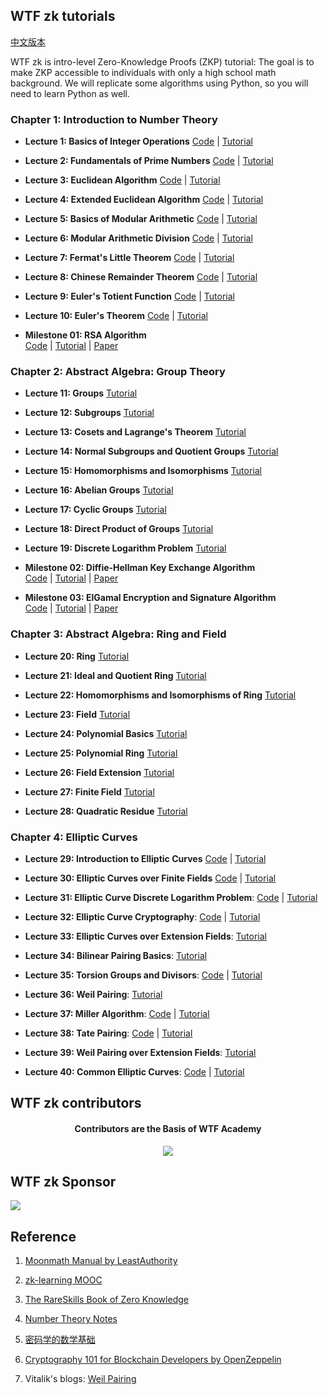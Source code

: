 ## WTF zk tutorials

[中文版本](https://github.com/WTFAcademy/WTF-zk/blob/main/README.md)

WTF zk is intro-level Zero-Knowledge Proofs (ZKP) tutorial: The goal is to make ZKP accessible to individuals with only a high school math background. We will replicate some algorithms using Python, so you will need to learn Python as well.

### Chapter 1: Introduction to Number Theory

- **Lecture 1: Basics of Integer Operations**  [Code](./01_Integer/Integer.ipynb) | [Tutorial](./01_Integer/readme.md)

- **Lecture 2: Fundamentals of Prime Numbers**  [Code](./02_Prime/Prime.ipynb) | [Tutorial](./02_Prime/readme.md)

- **Lecture 3: Euclidean Algorithm**  [Code](./03_Euclidean/Euclidean.ipynb) | [Tutorial](./03_Euclidean/readme.md)

- **Lecture 4: Extended Euclidean Algorithm**  [Code](./04_EEA/EEA.ipynb) | [Tutorial](./04_EEA/readme.md)

- **Lecture 5: Basics of Modular Arithmetic**  [Code](./05_Modular/Modular.ipynb) | [Tutorial](./05_Modular/readme.md)

- **Lecture 6: Modular Arithmetic Division**  [Code](./06_Division/Division.ipynb) | [Tutorial](./06_Division/readme.md)

- **Lecture 7: Fermat's Little Theorem**  [Code](./07_Exp/Exp.ipynb) | [Tutorial](./07_Exp/readme.md)

- **Lecture 8: Chinese Remainder Theorem**  [Code](./08_Remainder/Remainder.ipynb) | [Tutorial](./08_Remainder/readme.md)

- **Lecture 9: Euler's Totient Function**  [Code](./09_Unit/Unit.ipynb) | [Tutorial](./09_Unit/readme.md)

- **Lecture 10: Euler's Theorem**  [Code](./10_Euler/Euler.ipynb) | [Tutorial](./10_Euler/readme.md)


- **Milestone 01: RSA Algorithm**  
  [Code](./MS01_RSA/RSA.ipynb) | [Tutorial](./MS01_RSA/readme.md) | [Paper](./papers/RSA_paper.pdf)


### Chapter 2: Abstract Algebra: Group Theory

- **Lecture 11: Groups**   [Tutorial](./11_Group/readme.md)

- **Lecture 12: Subgroups**  [Tutorial](./12_Subgroup/readme.md)

- **Lecture 13: Cosets and Lagrange's Theorem** [Tutorial](./13_Coset/readme.md)

- **Lecture 14: Normal Subgroups and Quotient Groups**  [Tutorial](./14_Quotient/readme.md)

- **Lecture 15: Homomorphisms and Isomorphisms**  [Tutorial](./15_Homomorphism/readme.md)

- **Lecture 16: Abelian Groups**  [Tutorial](./16_Abel/readme.md)

- **Lecture 17: Cyclic Groups**  [Tutorial](./17_Cyclic/readme.md)

- **Lecture 18: Direct Product of Groups**  [Tutorial](./18_DirectProduct/readme.md)

- **Lecture 19: Discrete Logarithm Problem**  [Tutorial](./19_DLP/readme.md)


- **Milestone 02: Diffie-Hellman Key Exchange Algorithm**  
  [Code](./MS02_DH/Difie_Hellman.ipynb) | [Tutorial](./MS02_DH/readme.md) | [Paper](./papers/Diffie_Hellman.pdf)

- **Milestone 03: ElGamal Encryption and Signature Algorithm**  
  [Code](./MS03_ElGamal/ElGamal.ipynb) | [Tutorial](./MS03_ElGamal/readme.md) | [Paper](./papers/ElGamal.pdf)

### Chapter 3: Abstract Algebra: Ring and Field

- **Lecture 20: Ring**  [Tutorial](./20_Ring/readme.md)

- **Lecture 21: Ideal and Quotient Ring**  [Tutorial](./21_Ideal/readme.md)

- **Lecture 22: Homomorphisms and Isomorphisms of Ring** [Tutorial](./22_RingHomo/readme.md)

- **Lecture 23: Field**  [Tutorial](./23_Field/readme.md)

- **Lecture 24: Polynomial Basics**  [Tutorial](./24_Polynomial/readme.md)

- **Lecture 25: Polynomial Ring**  [Tutorial](./25_PolyRing/readme.md)

- **Lecture 26: Field Extension** [Tutorial](./26_FieldExtension/readme.md)

- **Lecture 27: Finite Field**  [Tutorial](./27_GaloisField/readme.md)

- **Lecture 28: Quadratic Residue**  [Tutorial](./28_Quadratic/readme.md)

<!---

- **Milestone 04: Goldwasser-Micali (GM) Algorithm**  
  [Code](./MS04_ProbEncryption/GM.ipynb) | [Tutorial](./MS04_ProbEncryption/readme.md) | [Paper](./papers/Probabilistic_Encryption.pdf)

- **Milestone 05: Introduction to Zero-Knowledge Proofs**  
  [Tutorial](./MS05_zkExample/readme.md) | [Paper](./papers/The_Knowledge_Complexity_Of_Interactive_Proof_Systems.pdf)
-->

### Chapter 4: Elliptic Curves

- **Lecture 29: Introduction to Elliptic Curves**  [Code](./29_EllipticCurve/EllipticCurve.ipynb) | [Tutorial](./29_EllipticCurve/readme.md)

- **Lecture 30: Elliptic Curves over Finite Fields**  [Code](./30_FiniteEC/FiniteEC.ipynb) | [Tutorial](./30_FiniteEC/readme.md)

- **Lecture 31: Elliptic Curve Discrete Logarithm Problem**: [Code](./31_ECDLP/ECDLP.ipynb) | [Tutorial](./31_ECDLP/readme.md) 

- **Lecture 32: Elliptic Curve Cryptography**: [Code](./32_ECC/ECC.ipynb) | [Tutorial](./32_ECC/readme.md) 

- **Lecture 33: Elliptic Curves over Extension Fields**: [Tutorial](./33_ECExtension/readme.md) 

- **Lecture 34: Bilinear Pairing Basics**: [Tutorial](./34_Pairing/readme.md) 

- **Lecture 35: Torsion Groups and Divisors**: [Code](./35_TorsionGroup/TorsionGroup.sage) | [Tutorial](./35_TorsionGroup/readme.md) 

- **Lecture 36: Weil Pairing**: [Tutorial](./36_WeilPairing/readme.md)

- **Lecture 37: Miller Algorithm**: [Code](./37_MillerAlgo/WeilPairing.sage) | [Tutorial](./37_MillerAlgo/readme.md) 

- **Lecture 38: Tate Pairing**: [Code](./38_TatePairing/Ate.ipynb) | [Tutorial](./38_TatePairing/readme.md) 

- **Lecture 39: Weil Pairing over Extension Fields**: [Tutorial](./39_PairingExtension/readme.md) 

- **Lecture 40: Common Elliptic Curves**: [Code](./40_PopularCurves/40_PopularCurves.ipynb) | [Tutorial](./40_PopularCurves/readme.md) 

<!---

**Milestone 06: Hash Functions** [Code](./MS06_Hash/Hash.ipynb) | [Tutorial](./MS06_Hash/readme.md)

**Milestone 07: Identity-Based Encryption (IBE)** [Code](./MS07_IBE/IBE.ipynb) | [Tutorial](./MS07_IBE/readme.md)

### Chapter 5 Computational Complexity Theory

**Lecture 41: Introduction to Computation Theory**: [Code](./41_Computation/41_Computation.ipynb) | [Tutorial](./41_Computation/readme.md) 

**Lecture 42: Turing Machines**: [Tutorial](./42_TuringMachine/readme.md) 

**Lecture 43: Time Complexity**: [Code](./43_Complexity/43_Complexity.ipynb) | [Tutorial](./43_Complexity/readme.md) 

**Lecture 44: P and NP**: [Code](./44_PandNP/PandNP.ipynb) | [Tutorial](./44_PandNP/readme.md)
-->

## WTF zk contributors
<div align="center">
  <h4 align="center">
    Contributors are the Basis of WTF Academy
  </h4>
  <a href="https://github.com/WTFAcademy/WTF-zk/graphs/contributors">
    <img src="https://contrib.rocks/image?repo=WTFAcademy/WTF-zk" />
  </a>
</div>

## WTF zk Sponsor

![](../../img/full_logo_zksync-black.png)

## Reference

1. [Moonmath Manual by LeastAuthority](https://github.com/LeastAuthority/moonmath-manual)

2. [zk-learning MOOC](https://zk-learning.org/)

3. [The RareSkills Book of Zero Knowledge](https://www.rareskills.io/zk-book)

4. [Number Theory Notes](https://crypto.stanford.edu/pbc/notes/numbertheory/)

5. [密码学的数学基础](https://space.bilibili.com/552018206/channel/collectiondetail?sid=436262)

6. [Cryptography 101 for Blockchain Developers by OpenZeppelin](https://www.youtube.com/watch?v=9TFEBuANioo)

7. Vitalik's blogs: [Weil Pairing](https://medium.com/@VitalikButerin/exploring-elliptic-curve-pairings-c73c1864e627)